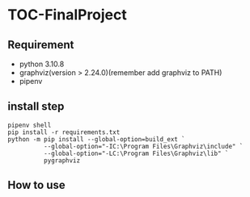 # TOC-FinalProject
 
## Requirement

- python 3.10.8  
- graphviz(version > 2.24.0)(remember add graphviz to PATH)  
- pipenv

## install step  
    pipenv shell  
    pip install -r requirements.txt  
    python -m pip install --global-option=build_ext `
              --global-option="-IC:\Program Files\Graphviz\include" `
              --global-option="-LC:\Program Files\Graphviz\lib" `
              pygraphviz

## How to use

